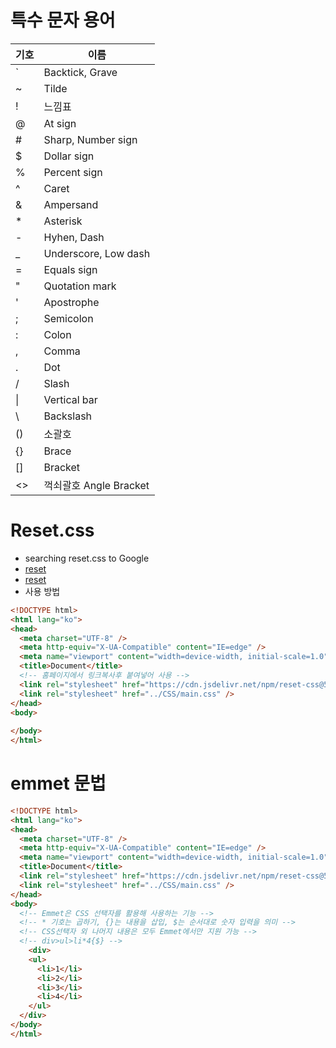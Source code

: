 # 특수 문자 용어

기호 | 이름
--|--
` | Backtick, Grave
~ | Tilde
! | 느낌표
@ | At sign
\# | Sharp, Number sign
$ | Dollar sign
% | Percent sign
^ | Caret
& | Ampersand
\* | Asterisk
\- | Hyhen, Dash
_ | Underscore, Low dash
= | Equals sign
" | Quotation mark
' | Apostrophe
; | Semicolon
: | Colon
, | Comma
. | Dot
/ | Slash
\| | Vertical bar
\ | Backslash
() | 소괄호 
{} |  Brace
[] | Bracket
<> | 꺽쇠괄호 Angle Bracket

# Reset.css
- searching reset.css to Google  
- [reset](https://www.jsdelivr.com/package/npm/reset-css)  
- [reset](https://cdnjs.com/libraries/meyer-reset)  
- 사용 방법
```html
<!DOCTYPE html>
<html lang="ko">
<head>
  <meta charset="UTF-8" />
  <meta http-equiv="X-UA-Compatible" content="IE=edge" />
  <meta name="viewport" content="width=device-width, initial-scale=1.0" />
  <title>Document</title>
  <!-- 홈페이지에서 링크복사후 붙여넣어 사용 -->
  <link rel="stylesheet" href="https://cdn.jsdelivr.net/npm/reset-css@5.0.1/reset.min.css" />
  <link rel="stylesheet" href="../CSS/main.css" />
</head>
<body>
  
</body>
</html>
```

# emmet 문법
```html
<!DOCTYPE html>
<html lang="ko">
<head>
  <meta charset="UTF-8" />
  <meta http-equiv="X-UA-Compatible" content="IE=edge" />
  <meta name="viewport" content="width=device-width, initial-scale=1.0" />
  <title>Document</title>
  <link rel="stylesheet" href="https://cdn.jsdelivr.net/npm/reset-css@5.0.1/reset.min.css" />
  <link rel="stylesheet" href="../CSS/main.css" />
</head>
<body>
  <!-- Emmet은 CSS 선택자를 활용해 사용하는 기능 -->
  <!-- * 기호는 곱하기, {}는 내용을 삽입, $는 순서대로 숫자 입력을 의미 -->
  <!-- CSS선택자 외 나머지 내용은 모두 Emmet에서만 지원 가능 -->
  <!-- div>ul>li*4{$} -->
    <div>
    <ul>
      <li>1</li>
      <li>2</li>
      <li>3</li>
      <li>4</li>
    </ul>
  </div>
</body>
</html>
```
